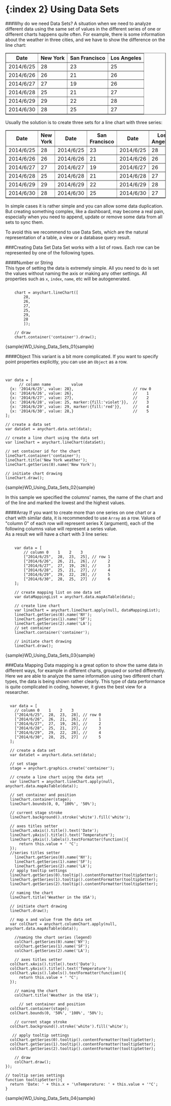 {:index 2}
Using Data Sets
===============
###Why do we need Data Sets?
A situation when we need to analyze different data using the same set of values in the different series of one or different charts happens quite often. 
For example, there is some information about the weather in three cities, and we have to show the difference on the line chart:

<table border="1" class="dtTABLE">
<tbody>
<tr>
<th>Date</th>
<th>New York</th>	
<th>San Francisco</th>
<th>Los Angeles</th>
</tr>
<tr>
<td>2014/6/25</td>
<td>28</td>
<td>23</td>
<td>25</td>	
</tr>
<tr>
<td>2014/6/26</td>
<td>26</td>
<td>21</td>
<td>26</td>	
</tr>
<tr>
<td>2014/6/27</td>
<td>27</td>
<td>19</td>
<td>26</td>		
</tr>
<tr>
<td>2014/6/28</td>
<td>25</td>
<td>21</td>
<td>27</td>		
</tr>
<tr>
<td>2014/6/29</td>
<td>29</td>
<td>22</td>
<td>28</td>		
</tr>
<tr>
<td>2014/6/30</td>
<td>28</td>
<td>25</td>
<td>27</td>		
</tr>
</tbody>
</table>
  
Usually the solution is to create three sets for a line chart with three series:
<table border="1" class="dtTABLE">
<tbody>
<tr>   
<th>Date</th>
<th>New York</th>
<th>Date</b></th>
<th>San Francisco</th>
<th>Date</th>
<th>Los Angeles</th>
</tr>
<tr>   
<td>2014/6/25 </td>
<td>28</td>
<td>2014/6/25</td>
<td>23</td>
<td>2014/6/25</td>
<td>28</td>
</tr>
<tr>   
<td>2014/6/26</td>
<td>26</td>
<td>2014/6/26</td>
<td>21</td>
<td>2014/6/26</td>
<td>26</td>
</tr>
<tr>   
<td>2014/6/27 </td>
<td>27</td>
<td>2014/6/27</td>
<td>19</td>
<td>2014/6/27</td>
<td>26</td>
</tr>
<tr>   
<td>2014/6/28 </td>
<td>25</td>
<td>2014/6/28</td>
<td>21</td>
<td>2014/6/28</td>
<td>27</td>
</tr>
<tr>   
<td>2014/6/29</td>
<td>29</td>
<td>2014/6/29</td>
<td>22</td>
<td>2014/6/29</td>
<td>28</td>
</tr>
<tr>   
<td>2014/6/30 </td>
<td>28</td>
<td>2014/6/30</td>
<td>25</td>
<td>2014/6/30</td>
<td>27</td>
</tr>
</tbody> 
</table>

In simple cases it is rather simple and you can allow some data duplication. But creating something complex, like a dashboard, may become a real pain, especially when you need to append, update or remove some data from all sets to sync them.  

To avoid this we recommend to use Data Sets, which are the natural representation of a table, a view or a database query result.

###Creating Data Set
Data Set works with a list of rows. Each row can be represented by one of the following types.

####Number or String  
This type of setting the data is extremely simple. All you need to do is set the values without naming the axis or making any other settings. All properties such as `x`, `index`, `name`, etc will be autogenerated.
```

    chart = anychart.lineChart([
        28, 
        26, 
        27, 
        25,
        29,
        28
        ]);

    // draw
    chart.container('container').draw();
```
{sample}WD\_Using\_Data\_Sets\_01{sample}

####Object
This variant is a bit more complicated. If you want to specify point properties explicitly, you can use an `Object` as a row.  
```


var data = [
      // column name         value
  {x: '2014/6/25', value: 28},                          // row 0
  {x: '2014/6/26', value: 26},                          //    1
  {x: '2014/6/27', value: 27},                          //    2
  {x: '2014/6/28', value: 25, marker:{fill:'violet'}},  //    3
  {x: '2014/6/29', value: 29, marker:{fill:'red'}},     //    4
  {x: '2014/6/30', value: 28,}                          //    5
];

// create a data set
var dataSet = anychart.data.set(data);

// create a line chart using the data set
var lineChart = anychart.lineChart(dataSet);

// set container id for the chart
lineChart.container('container');
lineChart.title('New York weather');
lineChart.getSeries(0).name('New York');

// initiate chart drawing
lineChart.draw();
```

{sample}WD\_Using\_Data\_Sets\_02{sample}

In this sample we specified the columns' names, the name of the chart and of the line and marked the lowest and the highest values.

####Array
If you want to create more than one series on one chart or a chart with similar data, it is recommended to use `Array` as a row. Values of "column 0" of each row will represent series X (argument), each of the following columns value will represent a series value.  
As a result we will have a chart with 3 line series:  
```

    var data = [
        // column 0    1    2    3
        ["2014/6/25",  28,  23,  25], // row 1
        ["2014/6/26",  26,  21,  26], //     2
        ["2014/6/27",  27,  19,  26], //     3
        ["2014/6/28",  25,  21,  27], //     4
        ["2014/6/29",  29,  22,  28], //     5
        ["2014/6/30",  28,  25,  27]  //     6
    ];

    // create mapping list on one data set
    var dataMappingList = anychart.data.mapAsTable(data);

    // create line chart
    var lineChart = anychart.lineChart.apply(null, dataMappingList);
    lineChart.getSeries(0).name('NY');
    lineChart.getSeries(1).name('SF');
    lineChart.getSeries(2).name('LA');
    // set container
    lineChart.container('container');

    // initiate chart drawing
    lineChart.draw();

```

{sample}WD\_Using\_Data\_Sets\_03{sample}

###Data Mapping
Data mapping is a great option to show the same data in different ways, for example in different charts, grouped or sorted differently. Here we are able to analyze the same information using two different chart types, the data is being shown rather clearly. This type of data performance is quite complicated in coding, however, it gives the best view for a researcher.   
```

  var data = [
    // column 0    1    2    3
    ["2014/6/25",  28,  23,  28], // row 0
    ["2014/6/26",  26,  21,  26], //     1
    ["2014/6/27",  27,  19,  26], //     2
    ["2014/6/28",  25,  21,  27], //     3
    ["2014/6/29",  29,  22,  28], //     4
    ["2014/6/30",  28,  25,  27]  //     5
  ];

  // create a data set
  var dataSet = anychart.data.set(data);

  // set stage
  stage = anychart.graphics.create('container');

  // create a line chart using the data set
  var lineChart = anychart.lineChart.apply(null, anychart.data.mapAsTable(data));

  // set container and position
  lineChart.container(stage);
  lineChart.bounds(0, 0, '100%', '50%');

  // current stage stroke
  lineChart.background().stroke('white').fill('white');

  // axes titles setter
  lineChart.xAxis().title().text('Date');
  lineChart.yAxis().title().text('Temperature');
  lineChart.yAxis().labels().textFormatter(function(){
      return this.value + ' °C';
  });
  //series titles setter
    lineChart.getSeries(0).name('NY');
    lineChart.getSeries(1).name('SF');
    lineChart.getSeries(2).name('LA');
  // apply tooltip settings
  lineChart.getSeries(0).tooltip().contentFormatter(tooltipSetter);
  lineChart.getSeries(1).tooltip().contentFormatter(tooltipSetter);
  lineChart.getSeries(2).tooltip().contentFormatter(tooltipSetter);

  // naming the chart
  lineChart.title('Weather in the USA');

  // initiate chart drawing
  lineChart.draw();

  // map x and value from the data set
  var colChart = anychart.columnChart.apply(null, anychart.data.mapAsTable(data));
  
    //naming the chart series (legend)
    colChart.getSeries(0).name('NY');
    colChart.getSeries(1).name('SF');
    colChart.getSeries(2).name('LA');
    
    // axes titles setter
  colChart.xAxis().title().text('Date');
  colChart.yAxis().title().text('Temperature');
  colChart.yAxis().labels().textFormatter(function(){
      return this.value + ' °C';
  });
  
    // naming the chart
    colChart.title('Weather in the USA');
  
      // set container and position
  colChart.container(stage);
  colChart.bounds(0, '50%', '100%', '50%');
  
    // current stage stroke
  colChart.background().stroke('white').fill('white');
  
   // apply tooltip settings
  colChart.getSeries(0).tooltip().contentFormatter(tooltipSetter);
  colChart.getSeries(1).tooltip().contentFormatter(tooltipSetter);
  colChart.getSeries(2).tooltip().contentFormatter(tooltipSetter);

    // draw
    colChart.draw();
});

// tooltip series settings
function tooltipSetter(){
  return 'Date: ' + this.x + '\nTemperature: ' + this.value + '°C';
}
```
  

{sample}WD\_Using\_Data\_Sets\_04{sample}
